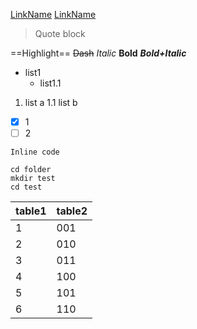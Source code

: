 [LinkName](https://URL/)
[LinkName]

[LinkName]: <https://URL/>
> Quote block

==Highlight==
~~Dash~~
*Italic*
**Bold**
***Bold+Italic***

* list1
    * list1.1
1. list a
    1.1 list b

* [x] 1
* [ ] 2

`Inline code`
```Language
cd folder
mkdir test
cd test
```

| table1 | table2 |
|-- | -- |
| 1 | 001 |
| 2 | 010 |
| 3 | 011 |
| 4 | 100 |
| 5 | 101 |
| 6 | 110 |
